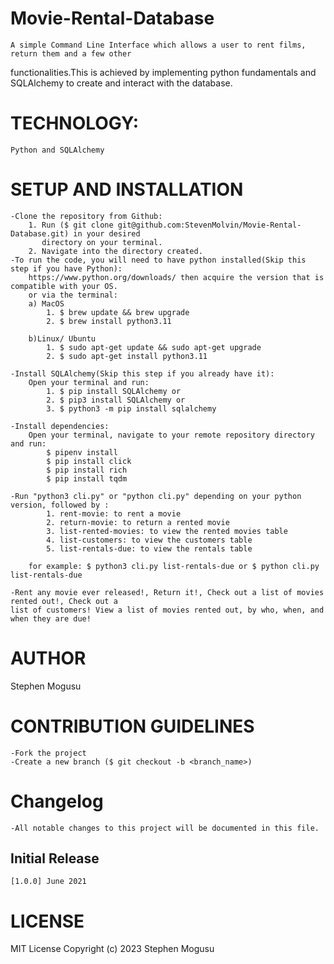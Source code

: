 # Movie-Rental-Database
    A simple Command Line Interface which allows a user to rent films, return them and a few other
functionalities.This is achieved by implementing python fundamentals and SQLAlchemy to create 
and interact with the database.

# TECHNOLOGY:
    Python and SQLAlchemy

# SETUP AND INSTALLATION

    -Clone the repository from Github:
        1. Run ($ git clone git@github.com:StevenMolvin/Movie-Rental-Database.git) in your desired
           directory on your terminal.
        2. Navigate into the directory created.
    -To run the code, you will need to have python installed(Skip this step if you have Python):
        https://www.python.org/downloads/ then acquire the version that is compatible with your OS.
        or via the terminal: 
        a) MacOS
            1. $ brew update && brew upgrade
            2. $ brew install python3.11
        
        b)Linux/ Ubuntu
            1. $ sudo apt-get update && sudo apt-get upgrade
            2. $ sudo apt-get install python3.11

    -Install SQLAlchemy(Skip this step if you already have it):
        Open your terminal and run:
            1. $ pip install SQLAlchemy or
            2. $ pip3 install SQLAlchemy or
            3. $ python3 -m pip install sqlalchemy
    
    -Install dependencies:
        Open your terminal, navigate to your remote repository directory and run:
            $ pipenv install
            $ pip install click
            $ pip install rich
            $ pip install tqdm

    -Run "python3 cli.py" or "python cli.py" depending on your python version, followed by :
            1. rent-movie: to rent a movie
            2. return-movie: to return a rented movie
            3. list-rented-movies: to view the rented movies table
            4. list-customers: to view the customers table
            5. list-rentals-due: to view the rentals table
        
        for example: $ python3 cli.py list-rentals-due or $ python cli.py list-rentals-due 

    -Rent any movie ever released!, Return it!, Check out a list of movies rented out!, Check out a 
    list of customers! View a list of movies rented out, by who, when, and when they are due!

# AUTHOR

Stephen Mogusu

# CONTRIBUTION GUIDELINES
    -Fork the project
    -Create a new branch ($ git checkout -b <branch_name>)
    
# Changelog
    -All notable changes to this project will be documented in this file.
    
## Initial Release
    [1.0.0] June 2021

# LICENSE
MIT License 
Copyright (c) 2023 Stephen Mogusu
    
    
